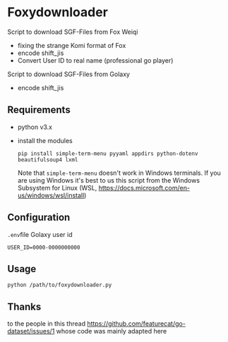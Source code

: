 # Foxydownloader

Script to download SGF-Files from Fox Weiqi
- fixing the strange Komi format of Fox
- encode shift_jis
- Convert User ID to real name (professional go player)

Script to download SGF-Files from Golaxy
- encode shift_jis


## Requirements
- python v3.x

- install the modules
  ``` 
  pip install simple-term-menu pyyaml appdirs python-dotenv beautifulsoup4 lxml
  ```
  Note that `simple-term-menu` doesn't work in Windows terminals. If you are using Windows it's best to us this script from the Windows Subsystem for Linux (WSL, https://docs.microsoft.com/en-us/windows/wsl/install)


## Configuration
`.env`file
Golaxy user id
```
USER_ID=0000-0000000000
```


## Usage 
``` 
python /path/to/foxydownloader.py 
```

## Thanks
to the people in this thread https://github.com/featurecat/go-dataset/issues/1 whose code was mainly adapted here
